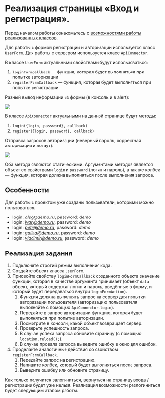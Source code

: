 # Реализация страницы «Вход и регистрация».

Перед началом работы ознакомьтесь с [возможностями работы реализованных классов](./classes_description.md).

Для работы с формой регистрации и авторизации используется класс `UserForm`.
Для работы с сервером используется класс `ApiConnector`.

В классе `UserForm` актуальными свойствами будут использоваться:
1. `loginFormCallback` — функция, которая будет выполняться при попытке авторизации
2. `registerFormCallback` — функция, которая будет выполняться при попытке регистрации

Разный вывод информации из формы (в консоль и в alert):

![](./../img/formoutput.gif)

В классе `ApiConnector` актуальными на данной странице будут методы:
1. `login({login, password}, callback)`
2. `register({login, password}, callback)`

Отправка запросов авторизации (неверный пароль, корректная авторизация и логаут):

![](./../img/authorization.gif)

Оба метода являются статическими. Аргументами методов является объект со свойствами `login` и `password` (логин и пароль), а так же колбек — функция, которая должна выполняться после выполнения запроса.

## Особенности
Для работы с проектом уже созданы пользователи, которыми можно пользоваться.
* login: *oleg@demo.ru*, password: *demo*
* login: *ivan@demo.ru*, password: *demo*
* login: *petr@demo.ru*, password: *demo*
* login: *galina@demo.ru*, password: *demo*
* login: *vladimir@demo.ru*, password: *demo*

## Реализация задания
1. Подключите строгий режим выполнения кода.
2. Создайте объект класса `UserForm`.
3. Присвойте свойству `loginFormCallback` созданного объекта значение функции, которая в качестве аргумента принимает (объект `data` объект, который содержит логин и пароль, введённые в форму, и который будет передаваться внутри `loginFormAction`). 
    1. Функция должна выполнять запрос на сервер для попытки авторизации пользователя (авторизацию пользователя выполняйте с помощью `ApiConnector.login`).
    2. Передайте в запрос авторизации функцию, которая будет выполняться при попытке авторизации.
    2. Посмотрите в консоли, какой объект возвращает сервер.
    3. Проверьте успешность запроса.
    4. В случае успеха запроса обновите страницу (с помощью `location.reload();`).
    5. В случае провала запроса выведите ошибку в окно для ошибок.
4. Проделайте аналогичные действия со свойством `registerFormCallback`.
    1. Передайте запрос на регистрацию.
    2. Напишите колбек, который будет выполняться после запроса.
    3. Выведите ошибку или обновите страницу.
    
Как только получится залогиниться, вернуться на страницу входа / регистрации будет уже нельзя. Реализация возможности разлогиниться будет следующим этапом работы.